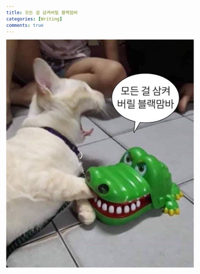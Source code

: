 ```yaml
---
title: 모든 걸 삼켜버릴 블랙맘바
categories: [Writing]
comments: true
---
```

![BlackMamba](https://github.com/m0v3m1n/m0v3m1n.github.io/blob/main/assets/img/BlackMamba.jpg)
